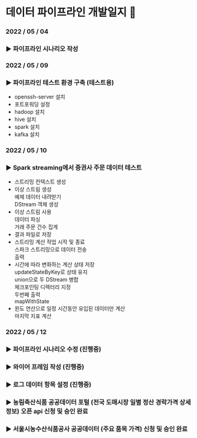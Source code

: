 # 데이터 파이프라인 개발일지 🍎
  
### **2022 / 05 / 04**   
### ▶ 파이프라인 시나리오 작성  

  
### **2022 / 05 / 09**  
### ▶ 파이프라인 테스트 환경 구축 (테스트용)  
- openssh-server 설치  
- 포트포워딩 설정
- hadoop 설치
- hive 설치
- spark 설치
- kafka 설치
  
  
### **2022 / 05 / 10**  
### ▶ Spark streaming에서 증권사 주문 데이터 테스트
- 스트리밍 컨텍스트 생성  
- 이상 스트림 생성  
	예제 데이터 내려받기  
	DStream 객체 생성  
- 이상 스트림 사용  
	데이터 파싱  
	거래 주문 건수 집계  
- 결과 파일로 저장  
- 스트리밍 계산 작업 시작 및 종료  
	스파크 스트리밍으로 데이터 전송  
	출력  
- 시간에 따라 변화하는 계산 상태 저장  
	updateStateByKey로 상태 유지  
	union으로 두 DStream 병합  
	체크포인팅 디렉터리 지정  
	두번째 출력  
	mapWithState  
- 윈도 연산으로 일정 시간동안 유입된 데이터만 계산  
	마지막 지표 계산  
	
### **2022 / 05 / 12**  
### ▶ 파이프라인 시나리오 수정 (진행중)
### ▶ 와이어 프레임 작성 (진행중)  
### ▶ 로그 데이터 항목 설정 (진행중)  
### ▶ 농림축산식품 공공데이터 포털 (전국 도매시장 일별 정산 경락가격 상세정보) 오픈 api 신청 및 승인 완료  
### ▶ 서울시농수산식품공사 공공데이터 (주요 품목 가격) 신청 및 승인 완료  
